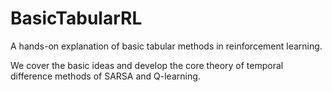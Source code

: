 # BasicTabularRL
A hands-on explanation of basic tabular methods in reinforcement learning. 

We cover the basic ideas and develop the core theory of temporal difference methods of SARSA and Q-learning.



